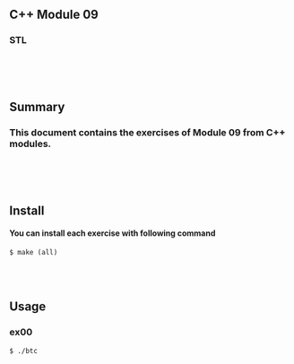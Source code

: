## C++ Module 09
### STL
<br/><br/><br/>

## Summary
### This document contains the exercises of Module 09 from C++ modules.
<br/><br/><br/>

## Install
#### You can install each exercise with following command
	$ make (all)
<br/><br/>

## Usage
### ex00
	$ ./btc